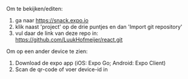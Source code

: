 Om te bekijken/editen:
1. ga naar https://snack.expo.io
2. klik naast 'project' op de drie puntjes en dan 'Import git repository'
3. vul daar de link van deze repo in: https://github.com/LuukHofmeijer/react.git

Om op een ander device te zien:
1. Download de expo app (iOS: Expo Go; Android: Expo Client)
2. Scan de qr-code of voer device-id in
